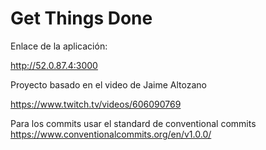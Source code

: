 # Get Things Done

Enlace de la aplicación: 

http://52.0.87.4:3000

Proyecto basado en el video de Jaime Altozano

https://www.twitch.tv/videos/606090769



Para los commits usar el standard de conventional commits
https://www.conventionalcommits.org/en/v1.0.0/
